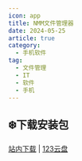 ```yaml
---
icon: app
title: NMM文件管理器
date: 2024-05-25
article: true
category:
  - 手机软件
tag:
  - 文件管理
  - IT
  - 软件
  - 手机
---
```


<!-- more -->

## ❄️下载安装包

[站内下载](/apk/NMM_1.17.4.apk) | [123云盘](https://www.123pan.com/s/4vaiVv-2AfzH.html)

<!-- @include: ./crack.md{25-} -->
